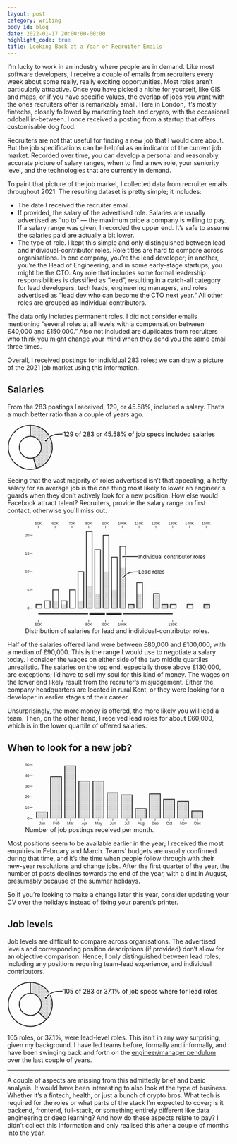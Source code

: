 ```yaml
---
layout: post
category: writing
body_id: blog
date: 2022-01-17 20:00:00-00:00
highlight_code: true
title: Looking Back at a Year of Recruiter Emails
---
```


I’m lucky to work in an industry where people are in demand. Like most software developers, I receive a couple of emails from recruiters every week about some really, really exciting opportunities. Most roles aren’t particularly attractive. Once you have picked a niche for yourself, like GIS and maps, or if you have specific values, the overlap of jobs you want with the ones recruiters offer is remarkably small. Here in London, it’s mostly fintechs, closely followed by marketing tech and crypto, with the occasional oddball in-between. I once received a posting from a startup that offers customisable dog food.

Recruiters are not that useful for finding a new job that I would care about. But the job specifications can be helpful as an indicator of the current job market. Recorded over time, you can develop a personal and reasonably accurate picture of salary ranges, when to find a new role, your seniority level, and the technologies that are currently in demand. 

To paint that picture of the job market, I collected data from recruiter emails throughout 2021. The resulting dataset is pretty simple; it includes:

* The date I received the recruiter email. 
* If provided, the salary of the advertised role. Salaries are usually advertised as “up to” — the maximum price a company is willing to pay. If a salary range was given, I recorded the upper end. It’s safe to assume the salaries paid are actually a bit lower. 
* The type of role. I kept this simple and only distinguished between lead and individual-contributor roles. Role titles are hard to compare across organisations. In one company, you’re the lead developer; in another, you’re the Head of Engineering, and in some early-stage startups, you might be the CTO. Any role that includes some formal leadership responsibilities is classified as “lead”, resulting in a catch-all category for  lead developers, tech leads, engineering managers, and roles advertised as “lead dev who can become the CTO next year.” All other roles are grouped as individual contributors. 

The data only includes permanent roles. I did not consider emails mentioning “several roles at all levels with a compensation between £40,000 and £150,000.” Also not included are duplicates from recruiters who think you might change your mind when they send you the same email three times.

Overall, I received postings for individual 283 roles; we can draw a picture of the 2021 job market using this information. 

## Salaries

From the 283 postings I received, 129, or 45.58%, included a salary. That’s a much better ratio than a couple of years ago.

<svg width="490" height="105" viewBox="-52,-52.5,490,105" xmlns="http://www.w3.org/2000/svg" xmlns:xlink="http://www.w3.org/1999/xlink"><defs><pattern id="dots" x="0" y="0" width="3" height="3" patternUnits="userSpaceOnUse"><circle cx="0.5" cy="0.5" r="0.5" fill="#2b2a2a"/><circle cx="2" cy="2" r="0.5" fill="#2b2a2a"/></pattern></defs><g stroke="#2b2a2a" stroke-width="2" stroke-linejoin="round"><path fill="url(#dots)" d="M3.061616997868383e-15,-50A50,50,0,0,1,13.698850625867404,48.08681203334416L6.849425312933702,24.04340601667208A25,25,0,0,0,1.5308084989341915e-15,-25Z"/><path fill="white" d="M13.698850625867404,48.08681203334416A50,50,0,1,1,-9.184850993605149e-15,-50L-4.592425496802574e-15,-25A25,25,0,1,0,6.849425312933702,24.04340601667208Z"/></g><text x="75" y="-25">129 of 283 or 45.58% of job specs included salaries</text><path stroke="white" stroke-width="6" fill="none" d="M35,-15C47,-30,60,-30,73,-30"/><circle cx="35" cy="-15" r="3" fill="#2b2a2a" stroke="white" stroke-width="2"/><path stroke="#2b2a2a" stroke-width="2" fill="none" d="M35,-15C47,-30,60,-30,73,-30"/></svg>

Seeing that the vast majority of roles advertised isn’t that appealing, a hefty salary for an average job is the one thing most likely to lower an engineer's guards when they don’t actively look for a new position. How else would Facebook attract talent? Recruiters, provide the salary range on first contact, otherwise you'll miss out.

<figure>
    <svg viewBox="0,10,490,280" wdith="490" height="280" xmlns="http://www.w3.org/2000/svg" xmlns:xlink="http://www.w3.org/1999/xlink"><line x1="35" x2="387" y1="255" y2="255" stroke="#2b2a2a" stroke-width="3"/><rect x="167" y="250" height="10" width="88" stroke="white" stroke-width="3" style="fill: rgb(43, 42, 42);"/><line x1="211" x2="211" y1="250" y2="260" stroke="white" stroke-width="3"/><g fill="white"><rect x="28.875" y="230.45454545454547" height="9.545454545454533" width="14.972222222222221" stroke="#2b2a2a" stroke-width="2"/><rect x="50.875" y="220.9090909090909" height="19.090909090909093" width="14.972222222222221" stroke="#2b2a2a" stroke-width="2"/><rect x="72.875" y="192.27272727272725" height="47.72727272727275" width="14.972222222222221" stroke="#2b2a2a" stroke-width="2"/><rect x="94.875" y="220.9090909090909" height="19.090909090909093" width="14.972222222222221" stroke="#2b2a2a" stroke-width="2"/><rect x="116.875" y="192.27272727272725" height="47.72727272727275" width="14.972222222222221" stroke="#2b2a2a" stroke-width="2"/><rect x="138.875" y="144.54545454545453" height="95.45454545454547" width="14.972222222222221" stroke="#2b2a2a" stroke-width="2"/><rect x="160.875" y="39.54545454545453" height="200.45454545454547" width="14.972222222222221" stroke="#2b2a2a" stroke-width="2"/><rect x="182.875" y="87.27272727272728" height="152.72727272727272" width="14.972222222222221" stroke="#2b2a2a" stroke-width="2"/><rect x="204.875" y="49.0909090909091" height="190.9090909090909" width="14.972222222222221" stroke="#2b2a2a" stroke-width="2"/><rect x="226.875" y="106.36363636363637" height="133.63636363636363" width="14.972222222222221" stroke="#2b2a2a" stroke-width="2"/><rect x="248.875" y="77.72727272727272" height="162.27272727272728" width="14.972222222222221" stroke="#2b2a2a" stroke-width="2"/><rect x="270.875" y="230.45454545454547" height="9.545454545454533" width="14.972222222222221" stroke="#2b2a2a" stroke-width="2"/><rect x="292.875" y="173.1818181818182" height="66.81818181818181" width="14.972222222222221" stroke="#2b2a2a" stroke-width="2"/><rect x="336.875" y="201.8181818181818" height="38.18181818181819" width="14.972222222222221" stroke="#2b2a2a" stroke-width="2"/><rect x="358.875" y="230.45454545454547" height="9.545454545454533" width="14.972222222222221" stroke="#2b2a2a" stroke-width="2"/><rect x="380.875" y="230.45454545454547" height="9.545454545454533" width="14.972222222222221" stroke="#2b2a2a" stroke-width="2"/><rect x="424.875" y="230.45454545454547" height="9.545454545454533" width="14.972222222222221" stroke="#2b2a2a" stroke-width="2"/><rect x="468.875" y="230.45454545454547" height="9.545454545454533" width="14.972222222222221" stroke="#2b2a2a" stroke-width="2"/></g><g fill="url(#dots)"><rect x="28.875" y="240" height="0" width="14.972222222222221"/><rect x="50.875" y="240" height="0" width="14.972222222222221"/><rect x="72.875" y="220.9090909090909" height="19.090909090909093" width="14.972222222222221"/><rect x="94.875" y="230.45454545454547" height="9.545454545454533" width="14.972222222222221"/><rect x="116.875" y="240" height="0" width="14.972222222222221"/><rect x="138.875" y="220.9090909090909" height="19.090909090909093" width="14.972222222222221"/><rect x="160.875" y="182.72727272727275" height="57.27272727272725" width="14.972222222222221"/><rect x="182.875" y="201.8181818181818" height="38.18181818181819" width="14.972222222222221"/><rect x="204.875" y="144.54545454545453" height="95.45454545454547" width="14.972222222222221"/><rect x="226.875" y="192.27272727272725" height="47.72727272727275" width="14.972222222222221"/><rect x="248.875" y="135" height="105" width="14.972222222222221"/><rect x="270.875" y="230.45454545454547" height="9.545454545454533" width="14.972222222222221"/><rect x="292.875" y="201.8181818181818" height="38.18181818181819" width="14.972222222222221"/><rect x="336.875" y="201.8181818181818" height="38.18181818181819" width="14.972222222222221"/><rect x="358.875" y="230.45454545454547" height="9.545454545454533" width="14.972222222222221"/><rect x="380.875" y="240" height="0" width="14.972222222222221"/><rect x="424.875" y="240" height="0" width="14.972222222222221"/><rect x="468.875" y="230.45454545454547" height="9.545454545454533" width="14.972222222222221"/></g><g transform="translate(0,30)" fill="none" font-size="10" font-family="sans-serif" text-anchor="middle"><g class="tick" opacity="1" transform="translate(35,0)"><line stroke="currentColor" y2="-6"/><text fill="currentColor" y="-9" dy="0em">50K</text></g><g class="tick" opacity="1" transform="translate(79,0)"><line stroke="currentColor" y2="-6"/><text fill="currentColor" y="-9" dy="0em">60K</text></g><g class="tick" opacity="1" transform="translate(123,0)"><line stroke="currentColor" y2="-6"/><text fill="currentColor" y="-9" dy="0em">70K</text></g><g class="tick" opacity="1" transform="translate(167,0)"><line stroke="currentColor" y2="-6"/><text fill="currentColor" y="-9" dy="0em">80K</text></g><g class="tick" opacity="1" transform="translate(211,0)"><line stroke="currentColor" y2="-6"/><text fill="currentColor" y="-9" dy="0em">90K</text></g><g class="tick" opacity="1" transform="translate(255,0)"><line stroke="currentColor" y2="-6"/><text fill="currentColor" y="-9" dy="0em">100K</text></g><g class="tick" opacity="1" transform="translate(299,0)"><line stroke="currentColor" y2="-6"/><text fill="currentColor" y="-9" dy="0em">110K</text></g><g class="tick" opacity="1" transform="translate(343,0)"><line stroke="currentColor" y2="-6"/><text fill="currentColor" y="-9" dy="0em">120K</text></g><g class="tick" opacity="1" transform="translate(387,0)"><line stroke="currentColor" y2="-6"/><text fill="currentColor" y="-9" dy="0em">130K</text></g><g class="tick" opacity="1" transform="translate(431,0)"><line stroke="currentColor" y2="-6"/><text fill="currentColor" y="-9" dy="0em">140K</text></g><g class="tick" opacity="1" transform="translate(475,0)"><line stroke="currentColor" y2="-6"/><text fill="currentColor" y="-9" dy="0em">150K</text></g></g><g transform="translate(0,270)" fill="none" font-size="10" font-family="sans-serif" text-anchor="middle"><g class="tick" opacity="1" transform="translate(167,0)"><line stroke="currentColor" y2="6"/><text fill="currentColor" y="9" dy="0.71em">80K</text></g><g class="tick" opacity="1" transform="translate(211,0)"><line stroke="currentColor" y2="6"/><text fill="currentColor" y="9" dy="0.71em">90K</text></g><g class="tick" opacity="1" transform="translate(255,0)"><line stroke="currentColor" y2="6"/><text fill="currentColor" y="9" dy="0.71em">100K</text></g><g class="tick" opacity="1" transform="translate(35,0)"><line stroke="currentColor" y2="6"/><text fill="currentColor" y="9" dy="0.71em">50K</text></g><g class="tick" opacity="1" transform="translate(387,0)"><line stroke="currentColor" y2="6"/><text fill="currentColor" y="9" dy="0.71em">130K</text></g></g><g transform="translate(20,0)" fill="none" font-size="10" font-family="sans-serif" text-anchor="end"><g class="tick" opacity="1" transform="translate(0,240)"><line stroke="currentColor" x2="-6"/><text fill="currentColor" x="-9" dy="0.32em">0</text></g><g class="tick" opacity="1" transform="translate(0,192.27272727272725)"><line stroke="currentColor" x2="-6"/><text fill="currentColor" x="-9" dy="0.32em">5</text></g><g class="tick" opacity="1" transform="translate(0,144.54545454545453)"><line stroke="currentColor" x2="-6"/><text fill="currentColor" x="-9" dy="0.32em">10</text></g><g class="tick" opacity="1" transform="translate(0,96.81818181818183)"><line stroke="currentColor" x2="-6"/><text fill="currentColor" x="-9" dy="0.32em">15</text></g><g class="tick" opacity="1" transform="translate(0,49.0909090909091)"><line stroke="currentColor" x2="-6"/><text fill="currentColor" x="-9" dy="0.32em">20</text></g></g><text x="297" y="150">Lead roles</text><path stroke="white" stroke-width="6" fill="none" d="M257,160C269,145,282,145,295,145"/><circle cx="257" cy="160" r="3" fill="#2b2a2a" stroke="white" stroke-width="2"/><path stroke="#2b2a2a" stroke-width="2" fill="none" d="M257,160C269,145,282,145,295,145"/><text x="297" y="110">Individual contributor roles</text><path stroke="white" stroke-width="6" fill="none" d="M257,105L295,105"/><circle cx="257" cy="105" r="3" fill="#2b2a2a" stroke="white" stroke-width="2"/><path stroke="#2b2a2a" stroke-width="2" fill="none" d="M257,105L295,105"/></svg>
    <figcaption>Distribution of salaries for lead and individual-contributor roles.</figcaption>
</figure>

Half of the salaries offered land were between £80,000 and £100,000, with a median of £90,000. This is the range I would use to negotiate a salary today. I consider the wages on either side of the two middle quartiles unrealistic. The salaries on the top end, especially those above £130,000, are exceptions; I’d have to sell my soul for this kind of money. The wages on the lower end likely result from the recruiter’s misjudgement. Either the company headquarters are located in rural Kent, or they were looking for a developer in earlier stages of their career. 

Unsurprisingly, the more money is offered, the more likely you will lead a team. Then, on the other hand, I received lead roles for about £60,000, which is in the lower quartile of offered salaries. 

## When to look for a new job?

<figure>
    <svg viewBox="0,20,490,170" wdith="490" height="170" xmlns="http://www.w3.org/2000/svg" xmlns:xlink="http://www.w3.org/1999/xlink"><g fill="url(#dots)"><rect x="30.125" y="153.2" height="16.80000000000001" width="28.583333333333336" stroke="#2b2a2a" stroke-width="2"/><rect x="67.125" y="60.8" height="109.2" width="28.583333333333336" stroke="#2b2a2a" stroke-width="2"/><rect x="104.125" y="32.800000000000004" height="137.2" width="28.583333333333336" stroke="#2b2a2a" stroke-width="2"/><rect x="141.125" y="72" height="98" width="28.583333333333336" stroke="#2b2a2a" stroke-width="2"/><rect x="178.125" y="72" height="98" width="28.583333333333336" stroke="#2b2a2a" stroke-width="2"/><rect x="215.125" y="102.80000000000001" height="67.19999999999999" width="28.583333333333336" stroke="#2b2a2a" stroke-width="2"/><rect x="252.125" y="108.4" height="61.599999999999994" width="28.583333333333336" stroke="#2b2a2a" stroke-width="2"/><rect x="289.125" y="144.8" height="25.19999999999999" width="28.583333333333336" stroke="#2b2a2a" stroke-width="2"/><rect x="326.125" y="105.60000000000001" height="64.39999999999999" width="28.583333333333336" stroke="#2b2a2a" stroke-width="2"/><rect x="363.125" y="119.6" height="50.400000000000006" width="28.583333333333336" stroke="#2b2a2a" stroke-width="2"/><rect x="400.125" y="125.19999999999999" height="44.80000000000001" width="28.583333333333336" stroke="#2b2a2a" stroke-width="2"/><rect x="437.125" y="150.39999999999998" height="19.600000000000023" width="28.583333333333336" stroke="#2b2a2a" stroke-width="2"/></g><g transform="translate(0,170)" fill="none" font-size="10" font-family="sans-serif" text-anchor="middle"><path class="domain" stroke="white" d="M20,0H475" stroke-width="2"/><g class="tick" opacity="1" transform="translate(45,0)"><line stroke="currentColor" y2="6"/><text fill="currentColor" y="9" dy="0.71em">Jan</text></g><g class="tick" opacity="1" transform="translate(82,0)"><line stroke="currentColor" y2="6"/><text fill="currentColor" y="9" dy="0.71em">Feb</text></g><g class="tick" opacity="1" transform="translate(119,0)"><line stroke="currentColor" y2="6"/><text fill="currentColor" y="9" dy="0.71em">Mar</text></g><g class="tick" opacity="1" transform="translate(156,0)"><line stroke="currentColor" y2="6"/><text fill="currentColor" y="9" dy="0.71em">Apr</text></g><g class="tick" opacity="1" transform="translate(193,0)"><line stroke="currentColor" y2="6"/><text fill="currentColor" y="9" dy="0.71em">May</text></g><g class="tick" opacity="1" transform="translate(230,0)"><line stroke="currentColor" y2="6"/><text fill="currentColor" y="9" dy="0.71em">Jun</text></g><g class="tick" opacity="1" transform="translate(267,0)"><line stroke="currentColor" y2="6"/><text fill="currentColor" y="9" dy="0.71em">Jul</text></g><g class="tick" opacity="1" transform="translate(304,0)"><line stroke="currentColor" y2="6"/><text fill="currentColor" y="9" dy="0.71em">Aug</text></g><g class="tick" opacity="1" transform="translate(341,0)"><line stroke="currentColor" y2="6"/><text fill="currentColor" y="9" dy="0.71em">Sep</text></g><g class="tick" opacity="1" transform="translate(378,0)"><line stroke="currentColor" y2="6"/><text fill="currentColor" y="9" dy="0.71em">Oct</text></g><g class="tick" opacity="1" transform="translate(415,0)"><line stroke="currentColor" y2="6"/><text fill="currentColor" y="9" dy="0.71em">Nov</text></g><g class="tick" opacity="1" transform="translate(452,0)"><line stroke="currentColor" y2="6"/><text fill="currentColor" y="9" dy="0.71em">Dec</text></g></g><g transform="translate(20,0)" fill="none" font-size="10" font-family="sans-serif" text-anchor="end"><g class="tick" opacity="1" transform="translate(0,170)"><line stroke="currentColor" x2="-6"/><text fill="currentColor" x="-9" dy="0.32em">0</text></g><g class="tick" opacity="1" transform="translate(0,142)"><line stroke="currentColor" x2="-6"/><text fill="currentColor" x="-9" dy="0.32em">10</text></g><g class="tick" opacity="1" transform="translate(0,114)"><line stroke="currentColor" x2="-6"/><text fill="currentColor" x="-9" dy="0.32em">20</text></g><g class="tick" opacity="1" transform="translate(0,86)"><line stroke="currentColor" x2="-6"/><text fill="currentColor" x="-9" dy="0.32em">30</text></g><g class="tick" opacity="1" transform="translate(0,57.99999999999999)"><line stroke="currentColor" x2="-6"/><text fill="currentColor" x="-9" dy="0.32em">40</text></g><g class="tick" opacity="1" transform="translate(0,30)"><line stroke="currentColor" x2="-6"/><text fill="currentColor" x="-9" dy="0.32em">50</text></g></g></svg>
    <figcaption>Number of job postings received per month.</figcaption>
</figure>

Most positions seem to be available earlier in the year; I received the most enquiries in February and March. Teams’ budgets are usually confirmed during that time, and it’s the time when people follow through with their new-year resolutions and change jobs. After the first quarter of the year, the number of posts declines towards the end of the year, with a dint in August, presumably because of the summer holidays. 

So if you’re looking to make a change later this year, consider updating your CV over the holidays instead of fixing your parent’s printer. 

## Job levels

Job levels are difficult to compare across organisations. The advertised levels and corresponding position descriptions (if provided) don’t allow for an objective comparison. Hence, I only distinguished between lead roles, including any positions requiring team-lead experience, and individual contributors. 

<svg width="490" height="105" viewBox="-52,-52.5,490,105" xmlns="http://www.w3.org/2000/svg" xmlns:xlink="http://www.w3.org/1999/xlink"><g stroke="#2b2a2a" stroke-width="2" stroke-linejoin="round"><path fill="url(#dots)" d="M3.061616997868383e-15,-50A50,50,0,0,1,36.227301158672674,34.46132108261135L18.113650579336337,17.230660541305674A25,25,0,0,0,1.5308084989341915e-15,-25Z"/><path fill="white" d="M36.227301158672674,34.46132108261135A50,50,0,1,1,-9.184850993605149e-15,-50L-4.592425496802574e-15,-25A25,25,0,1,0,18.113650579336337,17.230660541305674Z"/></g><text x="75" y="-25">105 of 283 or 37.1% of job specs where for lead roles</text><path stroke="white" stroke-width="6" fill="none" d="M35,-15C47,-30,60,-30,73,-30"/><circle cx="35" cy="-15" r="3" fill="#2b2a2a" stroke="white" stroke-width="2"/><path stroke="#2b2a2a" stroke-width="2" fill="none" d="M35,-15C47,-30,60,-30,73,-30"/></svg>

105 roles, or 37.1%, were lead-level roles. This isn’t in any way surprising, given my background. I have led teams before, formally and informally, and have been swinging back and forth on the [engineer/manager pendulum](https://charity.wtf/2017/05/11/the-engineer-manager-pendulum/) over the last couple of years. 

***

A couple of aspects are missing from this admittedly brief and basic analysis. It would have been interesting to also look at the type of business. Whether it’s a fintech, health, or just a bunch of crypto bros. What tech is required for the roles or what parts of the stack I’m expected to cover; is it backend, frontend, full-stack, or something entirely different like data engineering or deep learning? And how  do these aspects relate to pay? I didn’t collect this information and only realised this after a couple of months into the year.